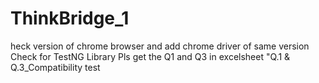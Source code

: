 # ThinkBridge_1
heck version of chrome browser and add chrome driver of same version Check for TestNG Library Pls get the Q1 and Q3 in excelsheet "Q.1 & Q.3_Compatibility test
